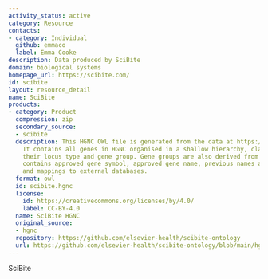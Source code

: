 ```yaml
---
activity_status: active
category: Resource
contacts:
- category: Individual
  github: emmaco
  label: Emma Cooke
description: Data produced by SciBite
domain: biological systems
homepage_url: https://scibite.com/
id: scibite
layout: resource_detail
name: SciBite
products:
- category: Product
  compression: zip
  secondary_source:
  - scibite
  description: This HGNC OWL file is generated from the data at https://www.genenames.org/.
    It contains all genes in HGNC organised in a shallow hierarchy, classified by
    their locus type and gene group. Gene groups are also derived from HGNC. The ontology
    contains approved gene symbol, approved gene name, previous names and symbols
    and mappings to external databases.
  format: owl
  id: scibite.hgnc
  license:
    id: https://creativecommons.org/licenses/by/4.0/
    label: CC-BY-4.0
  name: SciBite HGNC
  original_source:
  - hgnc
  repository: https://github.com/elsevier-health/scibite-ontology
  url: https://github.com/elsevier-health/scibite-ontology/blob/main/hgnc_2025_02_04.owl.zip
---
```

SciBite